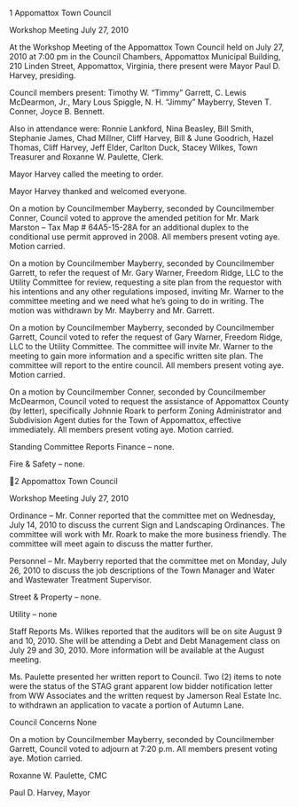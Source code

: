 1  Appomattox Town Council

Workshop Meeting
July 27, 2010

At the Workshop Meeting of the Appomattox Town Council held on July 27, 2010 at 7:00 pm in
the Council Chambers, Appomattox Municipal Building, 210 Linden Street, Appomattox,
Virginia, there present were Mayor Paul D. Harvey, presiding.

Council members present:  Timothy W. “Timmy” Garrett, C. Lewis McDearmon, Jr., Mary Lous
Spiggle, N. H. “Jimmy” Mayberry, Steven T. Conner, Joyce B. Bennett.

Also in attendance were:  Ronnie Lankford, Nina Beasley, Bill Smith, Stephanie James, Chad
Millner, Cliff Harvey, Bill & June Goodrich, Hazel Thomas, Cliff Harvey, Jeff Elder, Carlton
Duck, Stacey Wilkes, Town Treasurer and Roxanne W. Paulette, Clerk.

Mayor Harvey called the meeting to order.

Mayor Harvey thanked and welcomed everyone.

On a motion by Councilmember Mayberry, seconded by Councilmember Conner, Council voted
to approve the amended petition for Mr. Mark Marston – Tax Map # 64A5-15-28A for an
additional duplex to the conditional use permit approved in 2008.  All members present voting
aye.  Motion carried.

On a motion by Councilmember Mayberry, seconded by Councilmember Garrett, to refer the
request of Mr. Gary Warner, Freedom Ridge, LLC to the Utility Committee for review,
requesting a site plan from the requestor with his intentions and any other regulations imposed,
inviting Mr. Warner to the committee meeting and we need what he’s going to do in writing.
The motion was withdrawn by Mr. Mayberry and Mr. Garrett.

On a motion by Councilmember Mayberry, seconded by Councilmember Garrett, Council voted
to refer the request of Gary Warner, Freedom Ridge, LLC to the Utility Committee.  The
committee will invite Mr. Warner to the meeting to gain more information and a specific written
site plan.  The committee will report to the entire council.  All members present voting aye.
Motion carried.

On a motion by Councilmember Conner, seconded by Councilmember McDearmon, Council
voted to request the assistance of Appomattox County (by letter), specifically Johnnie Roark to
perform Zoning Administrator and Subdivision Agent duties for the Town of Appomattox,
effective immediately.  All members present voting aye.  Motion carried.

Standing Committee Reports
Finance – none.

Fire & Safety – none.

2  Appomattox Town Council

Workshop Meeting
July 27, 2010

Ordinance – Mr. Conner reported that the committee met on Wednesday, July 14, 2010 to
discuss the current Sign and Landscaping Ordinances.  The committee will work with Mr. Roark
to make the more business friendly.  The committee will meet again to discuss the matter further.

Personnel – Mr. Mayberry reported that the committee met on Monday, July 26, 2010 to discuss
the job descriptions of the Town Manager and Water and Wastewater Treatment Supervisor.

Street & Property – none.

Utility – none

Staff Reports
Ms. Wilkes reported that the auditors will be on site August 9 and 10, 2010.  She will be
attending a Debt and Debt Management class on July 29 and 30, 2010.  More information will be
available at the August meeting.

Ms. Paulette presented her written report to Council.  Two (2) items to note were the status of the
STAG grant apparent low bidder notification letter from WW Associates and the written request
by Jamerson Real Estate Inc. to withdrawn an application to vacate a portion of Autumn Lane.

Council Concerns
None

On a motion by Councilmember Mayberry, seconded by Councilmember Garrett, Council voted
to adjourn at 7:20 p.m.  All members present voting aye.  Motion carried.

Roxanne W. Paulette, CMC

Paul D. Harvey, Mayor

